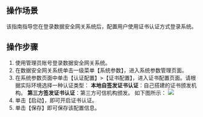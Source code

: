 ## 操作场景
该指南指导您在登录数据安全网关系统后，配置用户使用证书认证方式登录系统。

## 操作步骤

1. 使用管理员账号登录数据安全网关系统。
2. 在数据安全网关系统单击一级菜单【系统参数】，进入系统参数管理页面。
3. 在系统参数页面中单击【认证配置】>【证书配置】，进入证书配置页面。请根据实际环境选择一种认证类型：
**本地自签发证书认证**：自己搭建的证书颁发机构。
**第三方签发证书认证**：第三方可信机构颁发。
如下图所示：
![](https://main.qcloudimg.com/raw/f7bf73f2448e93d5a938301abeef75cf.png)
4. 单击【启动】，即可开启证书认证。
5. 单击【保存】即可保存该配置信息。
